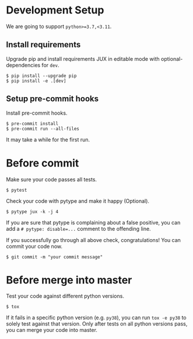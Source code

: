 # Development Setup

We are going to support `python>=3.7,<3.11`.

## Install requirements
Upgrade pip and install requirements JUX in editable mode with optional-dependencies for `dev`.
```console
$ pip install --upgrade pip
$ pip install -e .[dev]
```

## Setup pre-commit hooks
Install pre-commit hooks.
```console
$ pre-commit install
$ pre-commit run --all-files
```
It may take a while for the first run.

# Before commit
Make sure your code passes all tests.
```console
$ pytest
```

Check your code with pytype and make it happy (Optional).
```console
$ pytype jux -k -j 4
```
If you are sure that pytype is complaining about a false positive, you can add a `# pytype: disable=...` comment to the offending line.

If you successfully go through all above check, congratulations! You can commit your code now.
```console
$ git commit -m "your commit message"
```

# Before merge into master
Test your code against different python versions.
```console
$ tox
```
If it fails in a specific python version (e.g. `py38`), you can run `tox -e py38` to solely test against that version. Only after tests on all python versions pass, you can merge your code into master.
